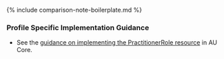 {% include comparison-note-boilerplate.md %}

### Profile Specific Implementation Guidance
- See the [guidance on implementing the PractitionerRole resource](https://build.fhir.org/ig/hl7au/au-fhir-core/StructureDefinition-au-core-practitionerrole.html#profile-specific-implementation-guidance) in AU Core.


